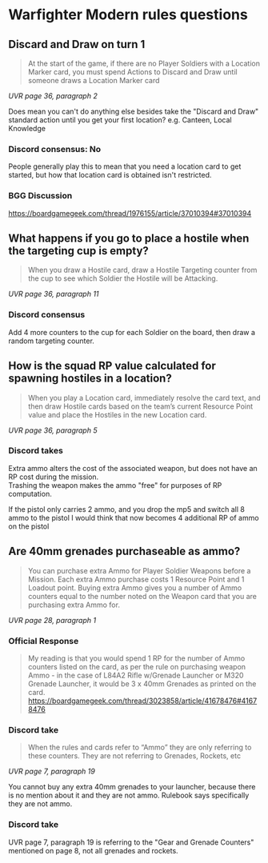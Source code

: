 # Warfighter Modern rules questions

## Discard and Draw on turn 1
> At the start of the game, if there are no Player Soldiers with a Location Marker card, 
you must spend Actions to Discard and Draw until someone draws a Location Marker card 

*UVR page 36, paragraph 2*

Does mean you can't do anything else besides take the "Discard and Draw" standard action until you get your first location?
e.g. Canteen, Local Knowledge

### Discord consensus: No
People generally play this to mean that you need a location card to get started, but how that location card is obtained isn't restricted.

### BGG Discussion
https://boardgamegeek.com/thread/1976155/article/37010394#37010394

## What happens if you go to place a hostile when the targeting cup is empty?
> When you draw a Hostile
card, draw a Hostile
Targeting counter from
the cup to see which
Soldier the Hostile will be Attacking.

*UVR page 36, paragraph 11*

### Discord consensus
Add 4 more counters to the cup for each Soldier on the board, then draw a random targeting counter.

## How is the squad RP value calculated for spawning hostiles in a location?
> When you play a Location card, immediately resolve
the card text, and then draw Hostile cards based on
the team’s current Resource Point value and place
the Hostiles in the new Location card.

*UVR page 36, paragraph 5*

### Discord takes
Extra ammo alters the cost of the associated weapon, but does not have an RP cost during the mission.  
Trashing the weapon makes the ammo "free" for purposes of RP computation.

If the pistol only carries 2 ammo, and you drop the mp5 and switch all 8 ammo to the pistol 
I would think that now becomes 4 additional RP of ammo on the pistol

## Are 40mm grenades purchaseable as ammo?
> You can purchase extra
Ammo for Player Soldier
Weapons before a Mission.
Each extra Ammo purchase
costs 1 Resource Point and 1
Loadout point. Buying extra
Ammo gives you a number of
Ammo counters equal to the
number noted on the Weapon
card that you are purchasing extra Ammo for.

*UVR page 28, paragraph 1*

### Official Response
> My reading is that you would spend 1 RP for the number of Ammo counters listed on the card, as per the rule on purchasing weapon Ammo - 
> in the case of L84A2 Rifle w/Grenade Launcher or M320 Grenade Launcher, it would be 3 x 40mm Grenades as printed on the card.
https://boardgamegeek.com/thread/3023858/article/41678476#41678476

### Discord take
> When the rules and cards refer to “Ammo” they are only
referring to these counters. They are not referring to
Grenades, Rockets, etc

*UVR page 7, paragraph 19*

You cannot buy any extra 40mm grenades to your launcher, because there is no mention about it and they are not ammo. 
Rulebook says specifically they are not ammo.

### Discord take
UVR page 7, paragraph 19 is referring to the "Gear and Grenade Counters" mentioned on page 8, not all grenades and rockets.

